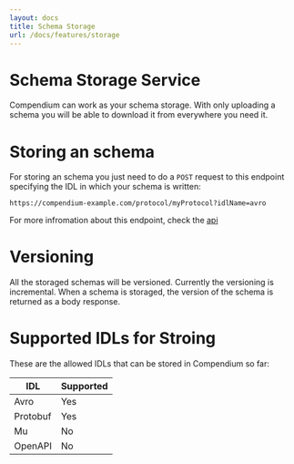 ```yaml
---
layout: docs
title: Schema Storage
url: /docs/features/storage
---
```


# Schema Storage Service

Compendium can work as your schema storage. With only uploading a schema you will be able to download it from everywhere you need it.

# Storing an schema

For storing an schema you just need to do a `POST` request to this endpoint specifying the IDL in which your schema is written:
```
https://compendium-example.com/protocol/myProtocol?idlName=avro
```

For more infromation about this endpoint, check the [api](https://???)

# Versioning
All the storaged schemas will be versioned. Currently the versioning is incremental. When a schema is storaged, the version of the schema is returned as a body response.

# Supported IDLs for Stroing
These are the allowed IDLs that can be stored in Compendium so far:

 | IDL      | Supported |
 |----------|-----------|
 | Avro     | Yes       |
 | Protobuf | Yes       |
 | Mu       | No        |
 | OpenAPI  | No        |